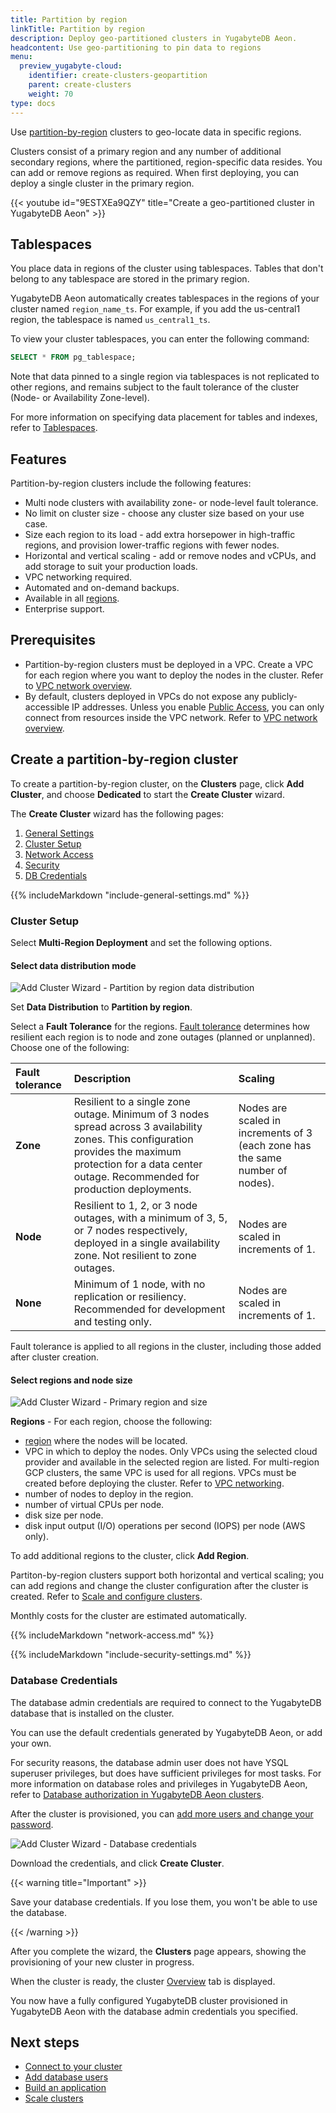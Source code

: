 ```yaml
---
title: Partition by region
linkTitle: Partition by region
description: Deploy geo-partitioned clusters in YugabyteDB Aeon.
headcontent: Use geo-partitioning to pin data to regions
menu:
  preview_yugabyte-cloud:
    identifier: create-clusters-geopartition
    parent: create-clusters
    weight: 70
type: docs
---
```


Use [partition-by-region](../../create-clusters-topology/#partition-by-region) clusters to geo-locate data in specific regions.

Clusters consist of a primary region and any number of additional secondary regions, where the partitioned, region-specific data resides. You can add or remove regions as required. When first deploying, you can deploy a single cluster in the primary region.

{{< youtube id="9ESTXEa9QZY" title="Create a geo-partitioned cluster in YugabyteDB Aeon" >}}

## Tablespaces

You place data in regions of the cluster using tablespaces. Tables that don't belong to any tablespace are stored in the primary region.

YugabyteDB Aeon automatically creates tablespaces in the regions of your cluster named `region_name_ts`. For example, if you add the us-central1 region, the tablespace is named `us_central1_ts`.

To view your cluster tablespaces, you can enter the following command:

```sql
SELECT * FROM pg_tablespace;
```

Note that data pinned to a single region via tablespaces is not replicated to other regions, and remains subject to the fault tolerance of the cluster (Node- or Availability Zone-level).

For more information on specifying data placement for tables and indexes, refer to [Tablespaces](../../../../explore/going-beyond-sql/tablespaces/).

## Features

Partition-by-region clusters include the following features:

- Multi node clusters with availability zone- or node-level fault tolerance.
- No limit on cluster size - choose any cluster size based on your use case.
- Size each region to its load - add extra horsepower in high-traffic regions, and provision lower-traffic regions with fewer nodes.
- Horizontal and vertical scaling - add or remove nodes and vCPUs, and add storage to suit your production loads.
- VPC networking required.
- Automated and on-demand backups.
- Available in all [regions](../../create-clusters-overview/#cloud-provider-regions).
- Enterprise support.

## Prerequisites

- Partition-by-region clusters must be deployed in a VPC. Create a VPC for each region where you want to deploy the nodes in the cluster. Refer to [VPC network overview](../../cloud-vpcs/cloud-vpc-intro/).
- By default, clusters deployed in VPCs do not expose any publicly-accessible IP addresses. Unless you enable [Public Access](../../../cloud-secure-clusters/add-connections/), you can only connect from resources inside the VPC network. Refer to [VPC network overview](../../cloud-vpcs/).

## Create a partition-by-region cluster

To create a partition-by-region cluster, on the **Clusters** page, click **Add Cluster**, and choose **Dedicated** to start the **Create Cluster** wizard.

The **Create Cluster** wizard has the following pages:

1. [General Settings](#general-settings)
1. [Cluster Setup](#cluster-setup)
1. [Network Access](#network-access)
1. [Security](#security)
1. [DB Credentials](#database-credentials)

{{% includeMarkdown "include-general-settings.md" %}}

### Cluster Setup

Select **Multi-Region Deployment** and set the following options.

#### Select data distribution mode

![Add Cluster Wizard - Partition by region data distribution](/images/yb-cloud/cloud-addcluster-partition-data.png)

Set **Data Distribution** to **Partition by region**.

Select a **Fault Tolerance** for the regions. [Fault tolerance](../../create-clusters-overview/#fault-tolerance) determines how resilient each region is to node and zone outages (planned or unplanned). Choose one of the following:

| Fault tolerance | Description | Scaling |
| :--- | :--- | :--- |
| **Zone** | Resilient to a single zone outage. Minimum of 3 nodes spread across 3 availability zones. This configuration provides the maximum protection for a data center outage. Recommended for production deployments. | Nodes are scaled in increments of 3 (each zone has the same number of nodes). |
| **Node** | Resilient to 1, 2, or 3 node outages, with a minimum of 3, 5, or 7 nodes respectively, deployed in a single availability zone. Not resilient to zone outages. | Nodes are scaled in increments of 1. |
| **None** | Minimum of 1 node, with no replication or resiliency. Recommended for development and testing only. | Nodes are scaled in increments of 1. |

Fault tolerance is applied to all regions in the cluster, including those added after cluster creation.

#### Select regions and node size

![Add Cluster Wizard - Primary region and size](/images/yb-cloud/cloud-addcluster-partition.png)

**Regions** - For each region, choose the following:

- [region](../../create-clusters-overview/#cloud-provider-regions) where the nodes will be located.
- VPC in which to deploy the nodes. Only VPCs using the selected cloud provider and available in the selected region are listed. For multi-region GCP clusters, the same VPC is used for all regions. VPCs must be created before deploying the cluster. Refer to [VPC networking](../../cloud-vpcs/).
- number of nodes to deploy in the region.
- number of virtual CPUs per node.
- disk size per node.
- disk input output (I/O) operations per second (IOPS) per node (AWS only).

To add additional regions to the cluster, click **Add Region**.

Partiton-by-region clusters support both horizontal and vertical scaling; you can add regions and change the cluster configuration after the cluster is created. Refer to [Scale and configure clusters](../../../cloud-clusters/configure-clusters/#partition-by-region-cluster).

Monthly costs for the cluster are estimated automatically.

{{% includeMarkdown "network-access.md" %}}

{{% includeMarkdown "include-security-settings.md" %}}

### Database Credentials

The database admin credentials are required to connect to the YugabyteDB database that is installed on the cluster.

You can use the default credentials generated by YugabyteDB Aeon, or add your own.

For security reasons, the database admin user does not have YSQL superuser privileges, but does have sufficient privileges for most tasks. For more information on database roles and privileges in YugabyteDB Aeon, refer to [Database authorization in YugabyteDB Aeon clusters](../../../cloud-secure-clusters/cloud-users/).

After the cluster is provisioned, you can [add more users and change your password](../../../cloud-secure-clusters/add-users/).

![Add Cluster Wizard - Database credentials](/images/yb-cloud/cloud-addcluster-admin.png)

Download the credentials, and click **Create Cluster**.

{{< warning title="Important" >}}

Save your database credentials. If you lose them, you won't be able to use the database.

{{< /warning >}}

After you complete the wizard, the **Clusters** page appears, showing the provisioning of your new cluster in progress.

When the cluster is ready, the cluster [Overview](../../../cloud-monitor/overview/) tab is displayed.

You now have a fully configured YugabyteDB cluster provisioned in YugabyteDB Aeon with the database admin credentials you specified.

## Next steps

- [Connect to your cluster](../../../cloud-connect/)
- [Add database users](../../../cloud-secure-clusters/add-users/)
- [Build an application](../../../../tutorials/build-apps/)
- [Scale clusters](../../../cloud-clusters/configure-clusters/#partition-by-region-cluster)

